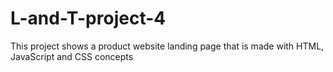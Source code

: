 # L-and-T-project-4
This project shows a product website landing page that is made with HTML, JavaScript and CSS concepts

